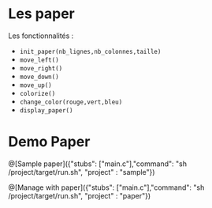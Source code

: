 # Les paper

Les fonctionnalités :
- `init_paper(nb_lignes,nb_colonnes,taille)`
- `move_left()`
- `move_right()`
- `move_down()`
- `move_up()`
- `colorize()`
- `change_color(rouge,vert,bleu)`
- `display_paper()`

# Demo Paper

@[Sample paper]({"stubs": ["main.c"],"command": "sh /project/target/run.sh", "project" : "sample"})


@[Manage with paper]({"stubs": ["main.c"],"command": "sh /project/target/run.sh", "project" : "paper"})
